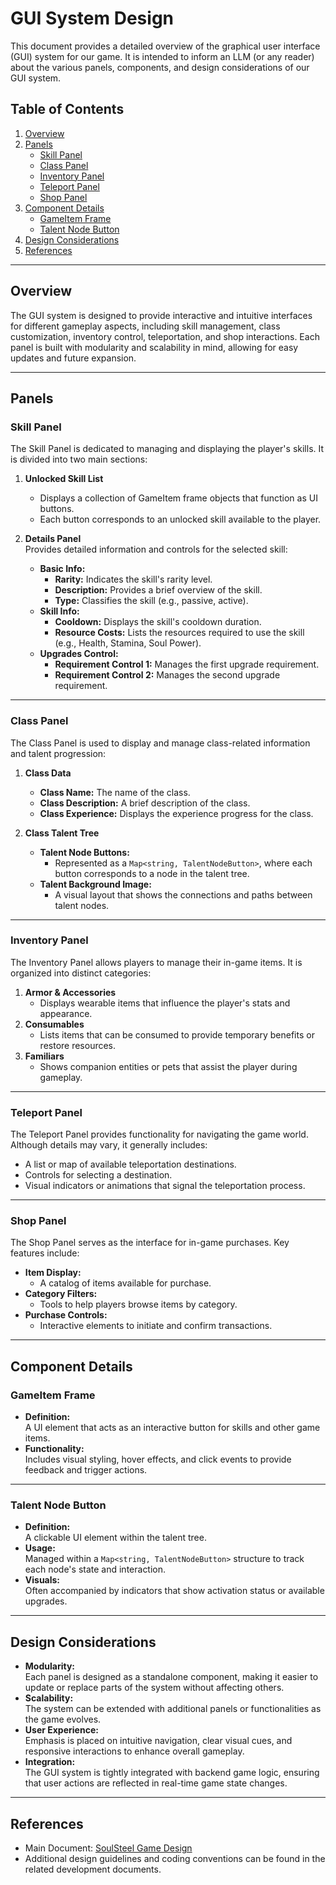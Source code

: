 # GUI System Design

This document provides a detailed overview of the graphical user interface (GUI) system for our game. It is intended to inform an LLM (or any reader) about the various panels, components, and design considerations of our GUI system.

## Table of Contents

1. [Overview](#overview)
2. [Panels](#panels)
   - [Skill Panel](#skill-panel)
   - [Class Panel](#class-panel)
   - [Inventory Panel](#inventory-panel)
   - [Teleport Panel](#teleport-panel)
   - [Shop Panel](#shop-panel)
3. [Component Details](#component-details)
   - [GameItem Frame](#gameitem-frame)
   - [Talent Node Button](#talent-node-button)
4. [Design Considerations](#design-considerations)
5. [References](#references)

---

## Overview

The GUI system is designed to provide interactive and intuitive interfaces for different gameplay aspects, including skill management, class customization, inventory control, teleportation, and shop interactions. Each panel is built with modularity and scalability in mind, allowing for easy updates and future expansion.

---

## Panels

### Skill Panel

The Skill Panel is dedicated to managing and displaying the player's skills. It is divided into two main sections:

1. **Unlocked Skill List**  
   - Displays a collection of GameItem frame objects that function as UI buttons.
   - Each button corresponds to an unlocked skill available to the player.

2. **Details Panel**  
   Provides detailed information and controls for the selected skill:
   - **Basic Info:**  
     - **Rarity:** Indicates the skill's rarity level.
     - **Description:** Provides a brief overview of the skill.
     - **Type:** Classifies the skill (e.g., passive, active).
   - **Skill Info:**  
     - **Cooldown:** Displays the skill's cooldown duration.
     - **Resource Costs:** Lists the resources required to use the skill (e.g., Health, Stamina, Soul Power).
   - **Upgrades Control:**  
     - **Requirement Control 1:** Manages the first upgrade requirement.
     - **Requirement Control 2:** Manages the second upgrade requirement.

---

### Class Panel

The Class Panel is used to display and manage class-related information and talent progression:

1. **Class Data**  
   - **Class Name:** The name of the class.
   - **Class Description:** A brief description of the class.
   - **Class Experience:** Displays the experience progress for the class.

2. **Class Talent Tree**  
   - **Talent Node Buttons:**  
     - Represented as a `Map<string, TalentNodeButton>`, where each button corresponds to a node in the talent tree.
   - **Talent Background Image:**  
     - A visual layout that shows the connections and paths between talent nodes.

---

### Inventory Panel

The Inventory Panel allows players to manage their in-game items. It is organized into distinct categories:

1. **Armor & Accessories**  
   - Displays wearable items that influence the player's stats and appearance.
2. **Consumables**  
   - Lists items that can be consumed to provide temporary benefits or restore resources.
3. **Familiars**  
   - Shows companion entities or pets that assist the player during gameplay.

---

### Teleport Panel

The Teleport Panel provides functionality for navigating the game world. Although details may vary, it generally includes:

- A list or map of available teleportation destinations.
- Controls for selecting a destination.
- Visual indicators or animations that signal the teleportation process.

---

### Shop Panel

The Shop Panel serves as the interface for in-game purchases. Key features include:

- **Item Display:**  
  - A catalog of items available for purchase.
- **Category Filters:**  
  - Tools to help players browse items by category.
- **Purchase Controls:**  
  - Interactive elements to initiate and confirm transactions.

---

## Component Details

### GameItem Frame

- **Definition:**  
  A UI element that acts as an interactive button for skills and other game items.
- **Functionality:**  
  Includes visual styling, hover effects, and click events to provide feedback and trigger actions.

---

### Talent Node Button

- **Definition:**  
  A clickable UI element within the talent tree.
- **Usage:**  
  Managed within a `Map<string, TalentNodeButton>` structure to track each node's state and interaction.
- **Visuals:**  
  Often accompanied by indicators that show activation status or available upgrades.

---

## Design Considerations

- **Modularity:**  
  Each panel is designed as a standalone component, making it easier to update or replace parts of the system without affecting others.
- **Scalability:**  
  The system can be extended with additional panels or functionalities as the game evolves.
- **User Experience:**  
  Emphasis is placed on intuitive navigation, clear visual cues, and responsive interactions to enhance overall gameplay.
- **Integration:**  
  The GUI system is tightly integrated with backend game logic, ensuring that user actions are reflected in real-time game state changes.

---

## References

- Main Document: [SoulSteel Game Design](../SoulSteelGameDesign.md)
- Additional design guidelines and coding conventions can be found in the related development documents.
